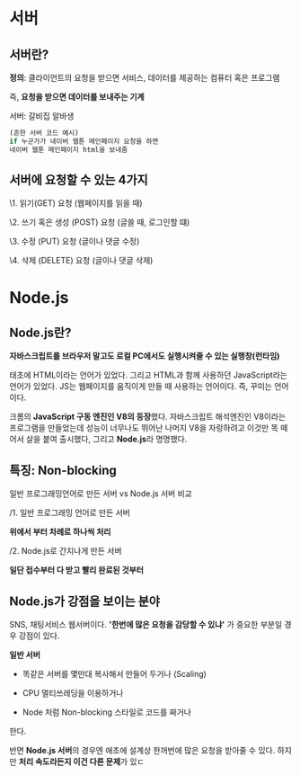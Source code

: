 # 서버

## 서버란?

**정의**: 클라이언트의 요청을 받으면 서비스, 데이터를 제공하는 컴퓨터 혹은 프로그램

즉, **요청을 받으면 데이터를 보내주는 기계**

서버: 갈비집 알바생 

```js
(흔한 서버 코드 예시)
if 누군가가 네이버 웹툰 메인페이지 요청을 하면 
네이버 웹툰 메인페이지 html을 보내줌
```

## 서버에 요청할 수 있는 4가지

\1. 읽기(GET) 요청 (웹페이지를 읽을 때)

\2. 쓰기 혹은 생성 (POST) 요청 (글쓸 때, 로그인할 떄)

\3. 수정 (PUT) 요청 (글이나 댓글 수정)

\4. 삭제 (DELETE) 요청 (글이나 댓글 삭제)



# Node.js

## Node.js란?

**자바스크립트를 브라우저 말고도 로컬 PC에서도 실행시켜줄 수 있는 실행창(런타임)**

태초에 HTML이라는 언어가 있었다. 그리고 HTML과 함께 사용하던 JavaScript라는 언어가 있었다. JS는  웹페이지를 움직이게 만들 때 사용하는 언어이다. 즉, 꾸미는 언어이다. 

크롬의 **JavaScript 구동 엔진인 V8의 등장**했다. 자바스크립트 해석엔진인 V8이라는 프로그램을 만들었는데 성능이 너무나도 뛰어난 나머지 V8을 자랑하려고 이것만 똑 떼어서 살을 붙여 출시했다, 그리고 **Node.js**라 명명했다.



## 특징: **Non-blocking** 

일반 프로그래밍언어로 만든 서버 vs Node.js 서버 비교

/1. 일반 프로그래밍 언어로 만든 서버

**위에서 부터 차례로 하나씩 처리**



/2. Node.js로 간지나게 만든 서버

**일단 접수부터 다 받고 빨리 완료된 것부터**

## Node.js가 강점을 보이는 분야

 SNS, 채팅서비스 웹서버이다. **'한번에 많은 요청을 감당할 수 있냐'** 가 중요한 부분일 경우 강점이 있다.

**일반 서버**

- 똑같은 서버를 몇만대 복사해서 만들어 두거나 (Scaling)

-  CPU 멀티쓰레딩을 이용하거나

- Node 처럼 Non-blocking 스타일로 코드를 짜거나

한다.



반면  **Node.js 서버**의 경우엔 애초에 설계상 한꺼번에 많은 요청을 받아줄 수 있다. 하지만 **처리 속도라든지 이건 다른 문제**가 있ㄷ